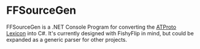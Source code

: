 # FFSourceGen

FFSourceGen is a .NET Console Program for converting the [ATProto Lexicon](https://github.com/bluesky-social/atproto/tree/main/lexicons) into C#. It's currently designed with FishyFlip in mind, but could be expanded as a generic parser for other projects.